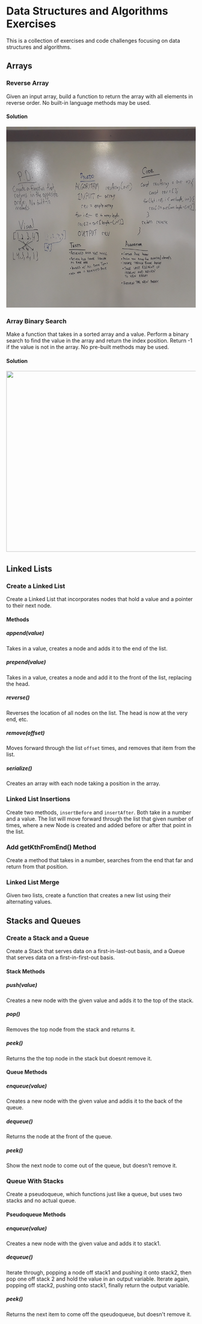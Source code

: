 # Data Structures and Algorithms Exercises
This is a collection of exercises and code challenges focusing on data structures and algorithms.

<!-- ## Contents

Arrays
Linked Lists
Stacks and Queues
Binary Trees -->

## Arrays

### Reverse Array
Given an input array, build a function to return the array with all elements in reverse order.  No built-in language methods may be used.
#### Solution
<img src='/assets/array_reverse.jpg' width=640 height=480 />

### Array Binary Search
Make a function that takes in a sorted array and a value.  Perform a binary search to find the value in the array and return the index position.  Return -1 if the value is not in the array.  No pre-built methods may be used.
#### Solution
<img src='.assests/array_binary_search.jpg' width=640 height=480 />

## Linked Lists

### Create a Linked List
Create a Linked List that incorporates nodes that hold a value and a pointer to their next node. 
#### Methods
##### append(value)
Takes in a value, creates a node and adds it to the end of the list.
##### prepend(value)
Takes in a value, creates a node and add it to the front of the list, replacing the head.
##### reverse()
Reverses the location of all nodes on the list.  The head is now at the very end, etc.
##### remove(offset)
Moves forward through the list `offset` times, and removes that item from the list.
##### serialize()
Creates an array with each node taking a position in the array.

### Linked List Insertions
Create two methods, `insertBefore` and `insertAfter`.  Both take in a number and a value.  The list will move forward through the list that given number of times, where a new Node is created and added before or after that point in the list.
### Add getKthFromEnd() Method
Create a method that takes in a number, searches from the end that far and return from that position.
### Linked List Merge
Given two lists, create a function that creates a new list using their alternating values.

## Stacks and Queues

### Create a Stack and a Queue
Create a Stack that serves data on a first-in-last-out basis, and a Queue that serves data on a first-in-first-out basis.
#### Stack Methods
##### push(value)
Creates a new node with the given value and adds it to the top of the stack.
##### pop()
Removes the top node from the stack and returns it.
##### peek()
Returns the the top node in the stack but doesnt remove it.
#### Queue Methods
##### enqueue(value)
Creates a new node with the given value and addis it to the back of the queue.
##### dequeue()
Returns the node at the front of the queue.
##### peek()
Show the next node to come out of the queue, but doesn't remove it.

### Queue With Stacks
Create a pseudoqueue, which functions just like a queue, but uses two stacks and no actual queue.
#### Pseudoqueue Methods
##### enqueue(value)
Creates a new node with the given value and adds it to stack1.
##### dequeue()
Iterate through, popping a node off stack1 and pushing it onto stack2, then pop one off stack 2 and hold the value in an output variable.  Iterate again, popping off stack2, pushing onto stack1, finally return the output variable.
##### peek()
Returns the next item to come off the qseudoqueue, but doesn't remove it.